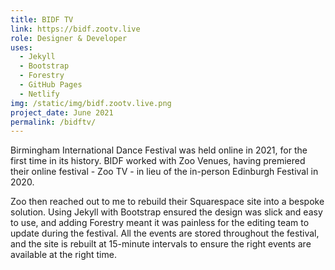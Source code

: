 ```yaml
---
title: BIDF TV
link: https://bidf.zootv.live
role: Designer & Developer
uses:
  - Jekyll
  - Bootstrap
  - Forestry
  - GitHub Pages
  - Netlify 
img: /static/img/bidf.zootv.live.png
project_date: June 2021
permalink: /bidftv/
--- 
```


Birmingham International Dance Festival was held online in 2021, for the first time in its history. BIDF worked with Zoo Venues, having premiered their online festival - Zoo TV - in lieu of the in-person Edinburgh Festival in 2020.

Zoo then reached out to me to rebuild their Squarespace site into a bespoke solution. Using Jekyll with Bootstrap ensured the design was slick and easy to use, and adding Forestry meant it was painless for the editing team to update during the festival. All the events are stored throughout the festival, and the site is rebuilt at 15-minute intervals to ensure the right events are available at the right time.
